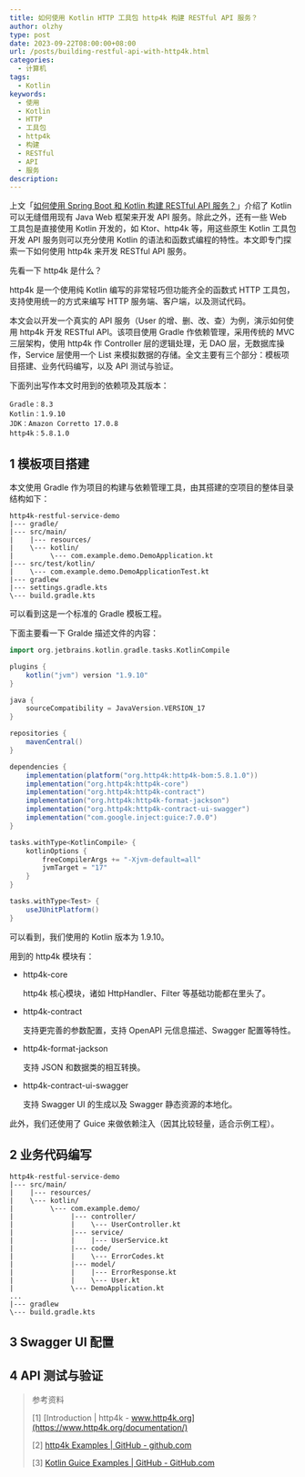 ```yaml
---
title: 如何使用 Kotlin HTTP 工具包 http4k 构建 RESTful API 服务？
author: olzhy
type: post
date: 2023-09-22T08:00:00+08:00
url: /posts/building-restful-api-with-http4k.html
categories:
  - 计算机
tags:
  - Kotlin
keywords:
  - 使用
  - Kotlin
  - HTTP
  - 工具包
  - http4k
  - 构建
  - RESTful
  - API
  - 服务
description:
---
```


上文「[如何使用 Spring Boot 和 Kotlin 构建 RESTful API 服务？](https://olzhy.github.io/posts/building-restful-api-with-spring-boot-and-kotlin.html)」介绍了 Kotlin 可以无缝借用现有 Java Web 框架来开发 API 服务。除此之外，还有一些 Web 工具包是直接使用 Kotlin 开发的，如 Ktor、http4k 等，用这些原生 Kotlin 工具包开发 API 服务则可以充分使用 Kotlin 的语法和函数式编程的特性。本文即专门探索一下如何使用 http4k 来开发 RESTful API 服务。

先看一下 http4k 是什么？

http4k 是一个使用纯 Kotlin 编写的非常轻巧但功能齐全的函数式 HTTP 工具包，支持使用统一的方式来编写 HTTP 服务端、客户端，以及测试代码。

本文会以开发一个真实的 API 服务（User 的增、删、改、查）为例，演示如何使用 http4k 开发 RESTful API。该项目使用 Gradle 作依赖管理，采用传统的 MVC 三层架构，使用 http4k 作 Controller 层的逻辑处理，无 DAO 层，无数据库操作，Service 层使用一个 List 来模拟数据的存储。全文主要有三个部分：模板项目搭建、业务代码编写，以及 API 测试与验证。

下面列出写作本文时用到的依赖项及其版本：

```text
Gradle：8.3
Kotlin：1.9.10
JDK：Amazon Corretto 17.0.8
http4k：5.8.1.0
```

## 1 模板项目搭建

本文使用 Gradle 作为项目的构建与依赖管理工具，由其搭建的空项目的整体目录结构如下：

```text
http4k-restful-service-demo
|--- gradle/
|--- src/main/
|    |--- resources/
|    \--- kotlin/
|         \--- com.example.demo.DemoApplication.kt
|--- src/test/kotlin/
|    \--- com.example.demo.DemoApplicationTest.kt
|--- gradlew
|--- settings.gradle.kts
\--- build.gradle.kts
```

可以看到这是一个标准的 Gradle 模板工程。

下面主要看一下 Gralde 描述文件的内容：

```gradle
import org.jetbrains.kotlin.gradle.tasks.KotlinCompile

plugins {
    kotlin("jvm") version "1.9.10"
}

java {
    sourceCompatibility = JavaVersion.VERSION_17
}

repositories {
    mavenCentral()
}

dependencies {
    implementation(platform("org.http4k:http4k-bom:5.8.1.0"))
    implementation("org.http4k:http4k-core")
    implementation("org.http4k:http4k-contract")
    implementation("org.http4k:http4k-format-jackson")
    implementation("org.http4k:http4k-contract-ui-swagger")
    implementation("com.google.inject:guice:7.0.0")
}

tasks.withType<KotlinCompile> {
    kotlinOptions {
        freeCompilerArgs += "-Xjvm-default=all"
        jvmTarget = "17"
    }
}

tasks.withType<Test> {
    useJUnitPlatform()
}
```

可以看到，我们使用的 Kotlin 版本为 1.9.10。

用到的 http4k 模块有：

- http4k-core

  http4k 核心模块，诸如 HttpHandler、Filter 等基础功能都在里头了。

- http4k-contract

  支持更完善的参数配置，支持 OpenAPI 元信息描述、Swagger 配置等特性。

- http4k-format-jackson

  支持 JSON 和数据类的相互转换。

- http4k-contract-ui-swagger

  支持 Swagger UI 的生成以及 Swagger 静态资源的本地化。

此外，我们还使用了 Guice 来做依赖注入（因其比较轻量，适合示例工程）。

## 2 业务代码编写

```text
http4k-restful-service-demo
|--- src/main/
|    |--- resources/
|    \--- kotlin/
|         \--- com.example.demo/
|              |--- controller/
|              |    \--- UserController.kt
|              |--- service/
|              |    |--- UserService.kt
|              |--- code/
|              |    \--- ErrorCodes.kt
|              |--- model/
|              |    |--- ErrorResponse.kt
|              |    \--- User.kt
|              \--- DemoApplication.kt
...
|--- gradlew
\--- build.gradle.kts
```

## 3 Swagger UI 配置

## 4 API 测试与验证

> 参考资料
>
> [1] [Introduction | http4k - www.http4k.org](https://www.http4k.org/documentation/)
>
> [2] [http4k Examples | GitHub - github.com](https://github.com/http4k/http4k-by-example)
>
> [3] [Kotlin Guice Examples | GitHub - GitHub.com](https://github.com/dashfwd/kotlin-guice-examples)
